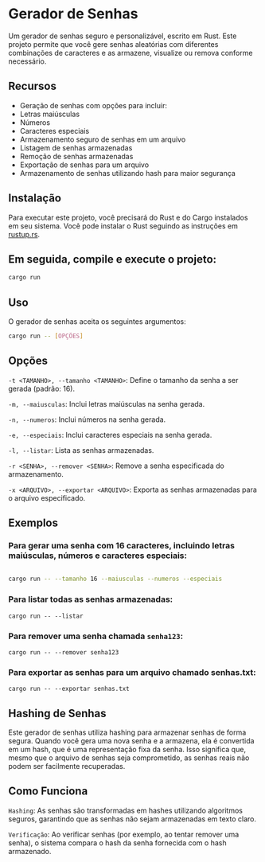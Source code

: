 # Gerador de Senhas

Um gerador de senhas seguro e personalizável, escrito em Rust. Este projeto permite que você gere senhas aleatórias com diferentes combinações de caracteres e as armazene, visualize ou remova conforme necessário.

## Recursos

- Geração de senhas com opções para incluir:
- Letras maiúsculas
- Números
- Caracteres especiais
- Armazenamento seguro de senhas em um arquivo
- Listagem de senhas armazenadas
- Remoção de senhas armazenadas
- Exportação de senhas para um arquivo
- Armazenamento de senhas utilizando hash para maior segurança

## Instalação

Para executar este projeto, você precisará do Rust e do Cargo instalados em seu sistema. Você pode instalar o Rust seguindo as instruções em [rustup.rs](https://rustup.rs/).

## Em seguida, compile e execute o projeto:
```sh
cargo run
```
## Uso
O gerador de senhas aceita os seguintes argumentos:

```sh
cargo run -- [OPÇÕES]
```
## Opções

``-t <TAMANHO>, --tamanho <TAMANHO>``: Define o tamanho da senha a ser gerada (padrão: 16).

``-m, --maiusculas``: Inclui letras maiúsculas na senha gerada.

``-n, --numeros``: Inclui números na senha gerada.

``-e, --especiais``: Inclui caracteres especiais na senha gerada.

``-l, --listar``: Lista as senhas armazenadas.

``-r <SENHA>, --remover <SENHA>``: Remove a senha especificada do armazenamento.

``-x <ARQUIVO>, --exportar <ARQUIVO>``: Exporta as senhas armazenadas para o arquivo especificado.

## Exemplos
### Para gerar uma senha com 16 caracteres, incluindo letras maiúsculas, números e caracteres especiais:

```sh

cargo run -- --tamanho 16 --maiusculas --numeros --especiais

```
### Para listar todas as senhas armazenadas:
```
cargo run -- --listar

```

### Para remover uma senha chamada ``senha123``:
```
cargo run -- --remover senha123

```

### Para exportar as senhas para um arquivo chamado senhas.txt:
```
cargo run -- --exportar senhas.txt

```

## Hashing de Senhas
Este gerador de senhas utiliza hashing para armazenar senhas de forma segura. Quando você gera uma nova senha e a armazena, ela é convertida em um hash, que é uma representação fixa da senha. Isso significa que, mesmo que o arquivo de senhas seja comprometido, as senhas reais não podem ser facilmente recuperadas.

## Como Funciona
``Hashing``: As senhas são transformadas em hashes utilizando algoritmos seguros, garantindo que as senhas não sejam armazenadas em texto claro.

``Verificação``: Ao verificar senhas (por exemplo, ao tentar remover uma senha), o sistema compara o hash da senha fornecida com o hash armazenado.
